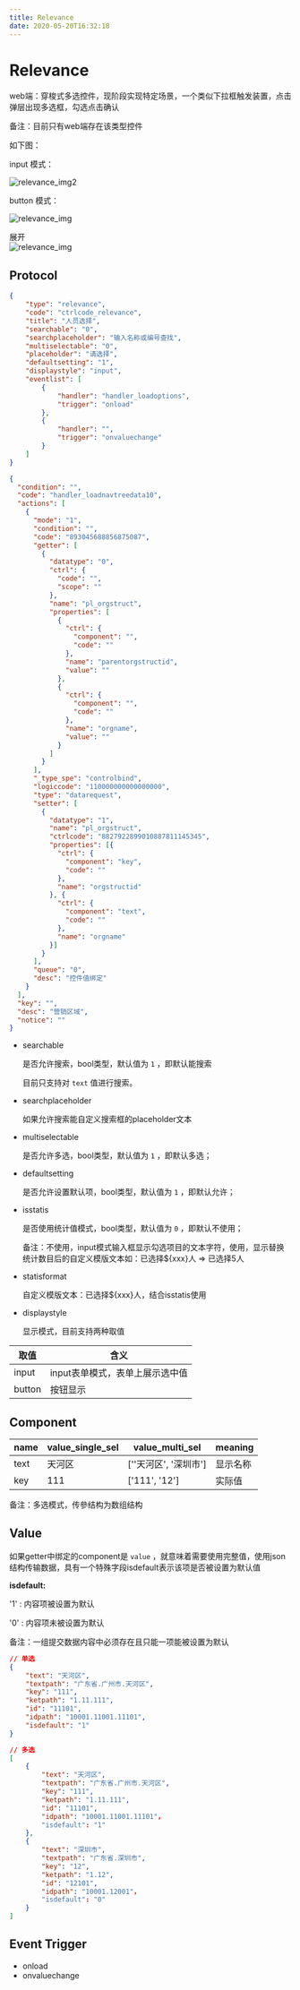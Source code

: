 ```yaml
---
title: Relevance
date: 2020-05-20T16:32:18
---
```


# Relevance

web端：穿梭式多选控件，现阶段实现特定场景，一个类似下拉框触发装置，点击弹层出现多选框，勾选点击确认

备注：目前只有web端存在该类型控件

如下图：

input 模式：

![relevance_img2](http://apaas.wxchina.com:8881/wp-content/uploads/relevance_img2.png)

button 模式：

![relevance_img](http://apaas.wxchina.com:8881/wp-content/uploads/relevance_img3.png)

展开  
![relevance_img](http://apaas.wxchina.com:8881/wp-content/uploads/relevance_img.png)

## Protocol

```json
{
    "type": "relevance",
    "code": "ctrlcode_relevance",
    "title": "人员选择",
    "searchable": "0",
    "searchplaceholder": "输入名称或编号查找",
    "multiselectable": "0",
    "placeholder": "请选择",
    "defaultsetting": "1",
    "displaystyle": "input",
    "eventlist": [
        {
            "handler": "handler_loadoptions",
            "trigger": "onload"
        },
        {
            "handler": "",
            "trigger": "onvaluechange"
        }
    ]
}

{
  "condition": "",
  "code": "handler_loadnavtreedata10",
  "actions": [
    {
      "mode": "1",
      "condition": "",
      "code": "893045688856875087",
      "getter": [
        {
          "datatype": "0",
          "ctrl": {
            "code": "",
            "scope": ""
          },
          "name": "pl_orgstruct",
          "properties": [
            {
              "ctrl": {
                "component": "",
                "code": ""
              },
              "name": "parentorgstructid",
              "value": ""
            },
            {
              "ctrl": {
                "component": "",
                "code": ""
              },
              "name": "orgname",
              "value": ""
            }
          ]
        }
      ],
      "_type_spe": "controlbind",
      "logiccode": "110000000000000000",
      "type": "datarequest",
      "setter": [
        {
          "datatype": "1",
          "name": "pl_orgstruct",
          "ctrlcode": "8827922899010887811145345",
          "properties": [{
            "ctrl": {
              "component": "key",
              "code": ""
            },
            "name": "orgstructid"
          }, {
            "ctrl": {
              "component": "text",
              "code": ""
            },
            "name": "orgname"
          }]
        }
      ],
      "queue": "0",
      "desc": "控件值绑定"
    }
  ],
  "key": "",
  "desc": "营销区域",
  "notice": ""
}
```

* searchable

  是否允许搜索，bool类型，默认值为 `1` ，即默认能搜索

  目前只支持对 `text` 值进行搜索。

* searchplaceholder

  如果允许搜索能自定义搜索框的placeholder文本

* multiselectable

  是否允许多选，bool类型，默认值为 `1` ，即默认多选；

* defaultsetting

  是否允许设置默认项，bool类型，默认值为 `1` ，即默认允许；

* isstatis

  是否使用统计值模式，bool类型，默认值为 `0` ，即默认不使用；

  备注：不使用，input模式输入框显示勾选项目的文本字符，使用，显示替换统计数目后的自定义模版文本如：已选择${xxx}人 => 已选择5人

* statisformat

  自定义模版文本：已选择${xxx}人，结合isstatis使用

* displaystyle

  显示模式，目前支持两种取值

|取值|含义|
|---|---|
|input|input表单模式，表单上展示选中值|
|button|按钮显示|

## Component

|name|value\_single\_sel|value\_multi\_sel|meaning|
|---|---|---|---|
|text|天河区|\[''天河区', '深圳市'\]|显示名称|
|key|111|\['111', '12'\]|实际值|

备注：多选模式，传參结构为数组结构

## Value

如果getter中绑定的component是 `value` ，就意味着需要使用完整值，使用json结构传输数据，具有一个特殊字段isdefault表示该项是否被设置为默认值

**isdefault:**

'1' : 内容项被设置为默认

'0' : 内容项未被设置为默认

备注：一组提交数据内容中必须存在且只能一项能被设置为默认

```json
// 单选
{
    "text": "天河区",
    "textpath": "广东省.广州市.天河区",
    "key": "111",
    "ketpath": "1.11.111",
    "id": "11101",
    "idpath": "10001.11001.11101",
    "isdefault": "1"
}

// 多选
[
    {
        "text": "天河区",
        "textpath": "广东省.广州市.天河区",
        "key": "111",
        "ketpath": "1.11.111",
        "id": "11101",
        "idpath": "10001.11001.11101"，
        "isdefault": "1"
    },
    {
        "text": "深圳市",
        "textpath": "广东省.深圳市",
        "key": "12",
        "ketpath": "1.12",
        "id": "12101",
        "idpath": "10001.12001"，
        "isdefault": "0"
    }
]
```

## Event Trigger

* onload
* onvaluechange